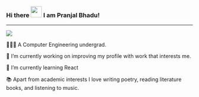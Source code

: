 ### Hi there <img src="https://raw.githubusercontent.com/MartinHeinz/MartinHeinz/master/wave.gif" width="30px"/> I am Pranjal Bhadu!
---
<img src="https://img.shields.io/twitter/follow/BhaduPranjal?style=social">

<p>👩🏻‍💻 A Computer Engineering undergrad.</p>
<p>🔭 I’m currently working on improving my profile with work that interests me.</p>
<p>🌱 I’m currently learning React</p>
<p>📚 Apart from academic interests I love writing poetry, reading literature books, and listening to music.</p>

<!--
**pranjalBhadu/pranjalBhadu** is a ✨ _special_ ✨ repository because its `README.md` (this file) appears on your GitHub profile.

Here are some ideas to get you started:

-  ...
- 🌱 I’m currently learning ...
- 👯 I’m looking to collaborate on ...
- 🤔 I’m looking for help with ...
- 💬 Ask me about ...
- 📫 How to reach me: ...
- 😄 Pronouns: ...
- ⚡ Fun fact: ...
-->
